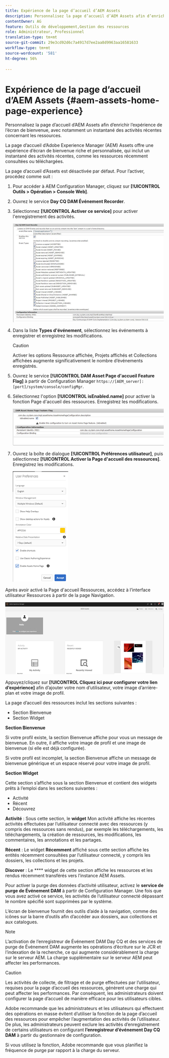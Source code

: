 ```yaml
---
title: Expérience de la page d’accueil d’AEM Assets
description: Personnalisez la page d’accueil d’AEM Assets afin d’enrichir l’expérience de l’écran de bienvenue, avec notamment un instantané des activités récentes concernant les ressources.
contentOwner: AG
feature: Outils de développement,Gestion des ressources
role: Administrateur, Professionnel
translation-type: tm+mt
source-git-commit: 29e3cd92d6c7a4917d7ee2aa8d9963aa16581633
workflow-type: tm+mt
source-wordcount: '581'
ht-degree: 56%

---
```



# Expérience de la page d’accueil d’AEM Assets {#aem-assets-home-page-experience}

Personnalisez la page d’accueil d’AEM Assets afin d’enrichir l’expérience de l’écran de bienvenue, avec notamment un instantané des activités récentes concernant les ressources.

La page d’accueil d’Adobe Experience Manager (AEM) Assets offre une expérience d’écran de bienvenue riche et personnalisée, qui inclut un instantané des activités récentes, comme les ressources récemment consultées ou téléchargées.

La page d’accueil d’Assets est désactivée par défaut. Pour l’activer, procédez comme suit :

1. Pour accéder à AEM Configuration Manager, cliquez sur **[!UICONTROL Outils > Opération > Console Web]**.
1. Ouvrez le service **Day CQ DAM Événement Recorder**.
1. Sélectionnez **[!UICONTROL Activer ce service]** pour activer l&#39;enregistrement des activités.

   ![chlimage_1-250](assets/chlimage_1-250.png)

1. Dans la liste **Types d&#39;événement**, sélectionnez les événements à enregistrer et enregistrez les modifications.

   >[!CAUTION]
   >
   >Activer les options Ressource affichée, Projets affichés et Collections affichées augmente significativement le nombre d’événements enregistrés.

1. Ouvrez le service **[!UICONTROL DAM Asset Page d&#39;accueil Feature Flag]** à partir de Configuration Manager `https://[AEM_server]:[port]/system/console/configMgr`.
1. Sélectionnez l&#39;option **[!UICONTROL isEnabled.name]** pour activer la fonction Page d&#39;accueil des ressources. Enregistrez les modifications.

   ![chlimage_1-251](assets/chlimage_1-251.png)

1. Ouvrez la boîte de dialogue **[!UICONTROL Préférences utilisateur]**, puis sélectionnez **[!UICONTROL Activer la Page d&#39;accueil des ressources]**. Enregistrez les modifications.

   ![user_préférences](assets/user_preferences.png)

Après avoir activé la Page d&#39;accueil Ressources, accédez à l’interface utilisateur Ressources à partir de la page Navigation.

![home_page](assets/home_page.png)

Appuyez/cliquez sur **[!UICONTROL Cliquez ici pour configurer votre lien d’expérience]** afin d’ajouter votre nom d’utilisateur, votre image d’arrière-plan et votre image de profil.

La page d’accueil des ressources inclut les sections suivantes :

* Section Bienvenue
* Section Widget

**Section Bienvenue**

Si votre profil existe, la section Bienvenue affiche pour vous un message de bienvenue. En outre, il affiche votre image de profil et une image de bienvenue (si elle est déjà configurée).

Si votre profil est incomplet, la section Bienvenue affiche un message de bienvenue générique et un espace réservé pour votre image de profil.

**Section Widget**

Cette section s’affiche sous la section Bienvenue et contient des widgets prêts à l’emploi dans les sections suivantes :

* Activité
* Récent
* Découvrez

**Activité** : Sous cette section, le  **widget** Mon activité affiche les récentes activités effectuées par l’utilisateur connecté avec des ressources (y compris des ressources sans rendus), par exemple les téléchargements, les téléchargements, la création de ressources, les modifications, les commentaires, les annotations et les partages.

**Récent** : Le widget  **Récemment** affiché sous cette section affiche les entités récemment consultées par l’utilisateur connecté, y compris les dossiers, les collections et les projets.

**Discover** : Le  **** widget de cette section affiche les ressources et les rendus récemment transférés vers l’instance AEM Assets.

Pour activer la purge des données d’activité utilisateur, activez le **service de purge de Événement DAM** à partir de Configuration Manager. Une fois que vous avez activé ce service, les activités de l’utilisateur connecté dépassant le nombre spécifié sont supprimées par le système.

L’écran de bienvenue fournit des outils d’aide à la navigation, comme des icônes sur la barre d’outils afin d’accéder aux dossiers, aux collections et aux catalogues.

>[!NOTE]
>
>L’activation de l’enregistreur de Événement DAM Day CQ et des services de purge de Événement DAM augmente les opérations d’écriture sur le JCR et l’indexation de la recherche, ce qui augmente considérablement la charge sur le serveur AEM. La charge supplémentaire sur le serveur AEM peut affecter les performances.

>[!CAUTION]
>
>Les activités de collecte, de filtrage et de purge effectuées par l’utilisateur, requises pour la page d’accueil des ressources, génèrent une charge qui peut affecter les performances. Par conséquent, les administrateurs doivent configurer la page d’accueil de manière efficace pour les utilisateurs cibles.
>
>Adobe recommande que les administrateurs et les utilisateurs qui effectuent des opérations en masse évitent d’utiliser la fonction de la page d’accueil des ressources pour empêcher l’augmentation des activités de l’utilisateur.  De plus, les administrateurs peuvent exclure les activités d’enregistrement de certains utilisateurs en configurant **l’enregistreur d’événement Day CQ DAM** à partir du gestionnaire de configuration.
>
>Si vous utilisez la fonction, Adobe recommande que vous planifiez la fréquence de purge par rapport à la charge du serveur.
